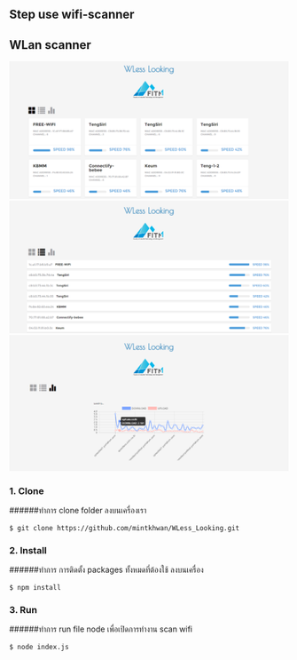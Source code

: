 ## Step use wifi-scanner
## WLan scanner
![](1.png)
![](2.png)
![](3.png)
### 1. Clone
######ทำการ clone folder ลงบนเครื่องเรา
```
$ git clone https://github.com/mintkhwan/WLess_Looking.git
```
### 2. Install
######ทำการ การติดตั้ง packages ทั้งหมดที่ต้องใช้ ลงบนเครื่อง
```
$ npm install
```
### 3. Run
######ทำการ run file node เพื่อเปิดการทำงาน scan wifi
```
$ node index.js
```
